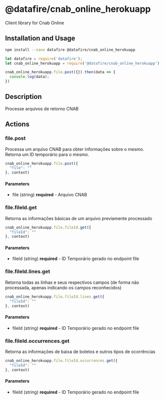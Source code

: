 # @datafire/cnab_online_herokuapp

Client library for Cnab Online

## Installation and Usage
```bash
npm install --save datafire @datafire/cnab_online_herokuapp
```

```js
let datafire = require('datafire');
let cnab_online_herokuapp = require('@datafire/cnab_online_herokuapp').create();

cnab_online_herokuapp.file.post({}).then(data => {
  console.log(data);
})
```

## Description
Processe arquivos de retorno CNAB

## Actions
### file.post
Processa um arquivo CNAB para obter informações sobre o mesmo. Retorna um ID temporário para o mesmo.



```js
cnab_online_herokuapp.file.post({
  "file": ""
}, context)
```

#### Parameters
* file (string) **required** - Arquivo CNAB

### file.fileId.get
Retorna as informações básicas de um arquivo previamente processado


```js
cnab_online_herokuapp.file.fileId.get({
  "fileId": ""
}, context)
```

#### Parameters
* fileId (string) **required** - ID Temporário gerado no endpoint file

### file.fileId.lines.get
Retorna todas as linhas e seus respectivos campos (de forma não processada, apenas indicando os campos reconhecidos)


```js
cnab_online_herokuapp.file.fileId.lines.get({
  "fileId": ""
}, context)
```

#### Parameters
* fileId (string) **required** - ID Temporário gerado no endpoint file

### file.fileId.occurrences.get
Retorna as informações de baixa de boletos e outros tipos de ocorrências


```js
cnab_online_herokuapp.file.fileId.occurrences.get({
  "fileId": ""
}, context)
```

#### Parameters
* fileId (string) **required** - ID Temporário gerado no endpoint file

